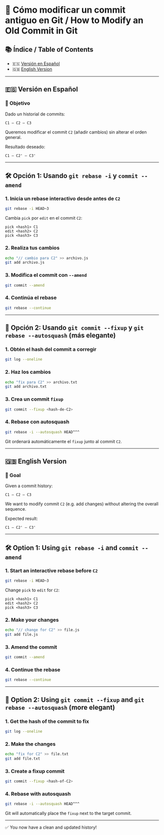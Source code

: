 
# 🧩 Cómo modificar un commit antiguo en Git / How to Modify an Old Commit in Git

## 📚 Índice / Table of Contents

- 🇪🇸 [Versión en Español](#versión-en-español)
- 🇬🇧 [English Version](#english-version)

---

## 🇪🇸 Versión en Español

### 🎯 Objetivo

Dado un historial de commits:

```
C1 — C2 — C3
```

Queremos modificar el commit `C2` (añadir cambios) sin alterar el orden general.

Resultado deseado:

```
C1 — C2' — C3'
```

---

## 🛠️ Opción 1: Usando `git rebase -i` y `commit --amend`

### 1. Inicia un rebase interactivo desde antes de `C2`

```bash
git rebase -i HEAD~3
```

Cambia `pick` por `edit` en el commit `C2`:

```
pick <hash1> C1
edit <hash2> C2
pick <hash3> C3
```

### 2. Realiza tus cambios

```bash
echo "// cambio para C2" >> archivo.js
git add archivo.js
```

### 3. Modifica el commit con `--amend`

```bash
git commit --amend
```

### 4. Continúa el rebase

```bash
git rebase --continue
```

---

## 🧠 Opción 2: Usando `git commit --fixup` y `git rebase --autosquash` (más elegante)

### 1. Obtén el hash del commit a corregir

```bash
git log --oneline
```

### 2. Haz los cambios

```bash
echo "fix para C2" >> archivo.txt
git add archivo.txt
```

### 3. Crea un commit `fixup`

```bash
git commit --fixup <hash-de-C2>
```

### 4. Rebase con autosquash

```bash
git rebase -i --autosquash HEAD^^^
```

Git ordenará automáticamente el `fixup` junto al commit `C2`.

---

## 🇬🇧 English Version

### 🎯 Goal

Given a commit history:

```
C1 — C2 — C3
```

We want to modify commit `C2` (e.g. add changes) without altering the overall sequence.

Expected result:

```
C1 — C2' — C3'
```

---

## 🛠️ Option 1: Using `git rebase -i` and `commit --amend`

### 1. Start an interactive rebase before `C2`

```bash
git rebase -i HEAD~3
```

Change `pick` to `edit` for `C2`:

```
pick <hash1> C1
edit <hash2> C2
pick <hash3> C3
```

### 2. Make your changes

```bash
echo "// change for C2" >> file.js
git add file.js
```

### 3. Amend the commit

```bash
git commit --amend
```

### 4. Continue the rebase

```bash
git rebase --continue
```

---

## 🧠 Option 2: Using `git commit --fixup` and `git rebase --autosquash` (more elegant)

### 1. Get the hash of the commit to fix

```bash
git log --oneline
```

### 2. Make the changes

```bash
echo "fix for C2" >> file.txt
git add file.txt
```

### 3. Create a fixup commit

```bash
git commit --fixup <hash-of-C2>
```

### 4. Rebase with autosquash

```bash
git rebase -i --autosquash HEAD^^^
```

Git will automatically place the `fixup` next to the target commit.

---

✅ You now have a clean and updated history!
